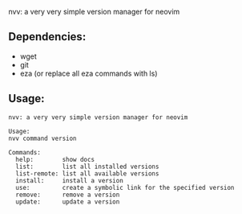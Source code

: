 nvv: a very very simple version manager for neovim

## Dependencies:
- wget
- git
- eza (or replace all eza commands with ls)

## Usage:
```
nvv: a very very simple version manager for neovim

Usage:
nvv command version

Commands:
  help:        show docs
  list:        list all installed versions
  list-remote: list all available versions
  install:     install a version
  use:         create a symbolic link for the specified version
  remove:      remove a version
  update:      update a version
```
